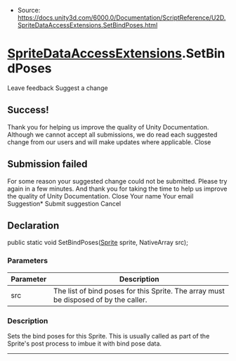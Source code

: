 * Source: https://docs.unity3d.com/6000.0/Documentation/ScriptReference/U2D.SpriteDataAccessExtensions.SetBindPoses.html

#  [SpriteDataAccessExtensions](https://docs.unity3d.com/6000.0/Documentation/ScriptReference/U2D.SpriteDataAccessExtensions.html).SetBindPoses
Leave feedback
Suggest a change
## Success!
Thank you for helping us improve the quality of Unity Documentation. Although we cannot accept all submissions, we do read each suggested change from our users and will make updates where applicable.
Close
## Submission failed
For some reason your suggested change could not be submitted. Please <a>try again</a> in a few minutes. And thank you for taking the time to help us improve the quality of Unity Documentation.
Close
Your name Your email Suggestion* Submit suggestion
Cancel
## Declaration
public static void SetBindPoses([Sprite](https://docs.unity3d.com/6000.0/Documentation/ScriptReference/Sprite.html) sprite, NativeArray<Matrix4x4> src); 
### Parameters
Parameter | Description  
---|---  
src | The list of bind poses for this Sprite. The array must be disposed of by the caller.  
### Description
Sets the bind poses for this Sprite.
This is usually called as part of the Sprite's post process to imbue it with bind pose data.
* * *
